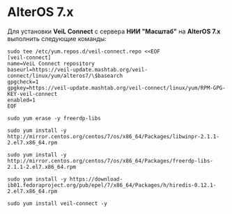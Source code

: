 # AlterOS 7.x
Для установки **VeiL Connect** с сервера **НИИ "Масштаб"** на **AlterOS 7.x** выполнить следующие команды:

`sudo tee /etc/yum.repos.d/veil-connect.repo <<EOF`  
`[veil-connect]`  
`name=VeiL Connect repository`  
`baseurl=https://veil-update.mashtab.org/veil-connect/linux/yum/alteros7/\$basearch`  
`gpgcheck=1`  
`gpgkey=https://veil-update.mashtab.org/veil-connect/linux/yum/RPM-GPG-KEY-veil-connect`  
`enabled=1`  
`EOF`

`sudo yum erase -y freerdp-libs`

`sudo yum install -y http://mirror.centos.org/centos/7/os/x86_64/Packages/libwinpr-2.1.1-2.el7.x86_64.rpm`

`sudo yum install -y http://mirror.centos.org/centos/7/os/x86_64/Packages/freerdp-libs-2.1.1-2.el7.x86_64.rpm`

`sudo yum install -y https://download-ib01.fedoraproject.org/pub/epel/7/x86_64/Packages/h/hiredis-0.12.1-2.el7.x86_64.rpm`

`sudo yum install veil-connect -y`
